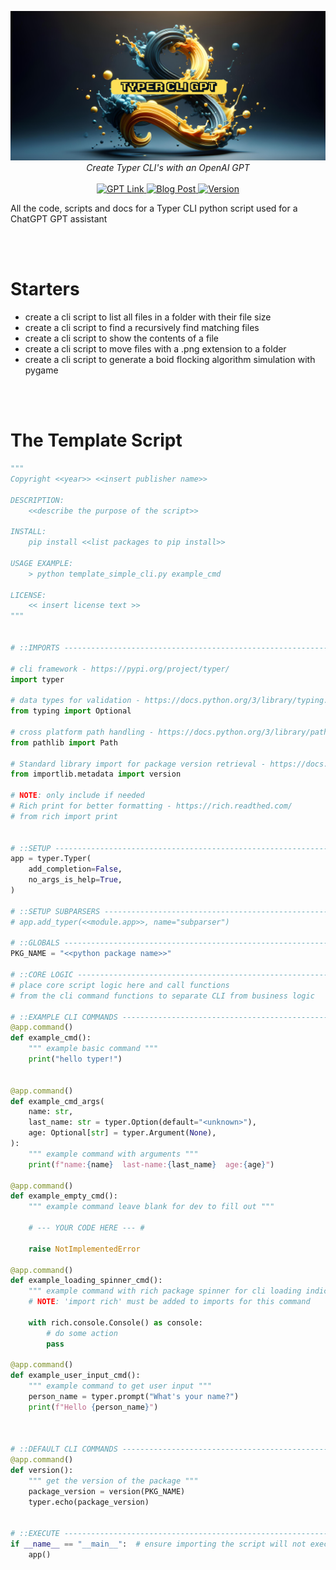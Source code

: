 <p align="center">
    <img src="./typer_cli_gpt_banner.jpg" />
    <br />
    <i>
    Create Typer CLI's with an OpenAI GPT
    </i>
    <br />
    <br />
    <a href="https://robbyboney.notion.site/">
        <img
            src="https://img.shields.io/badge/GPT-black?color=black&style=for-the-badge&logo=OpenAI"
            alt="GPT Link"
        />
    </a>
    <a href="https://medium.com/@robbyb_77782">
        <img
            src="https://img.shields.io/badge/Blog Post-black?color=black&style=for-the-badge&logo=Medium"
            alt="Blog Post"
        />
    </a>
    <a href="https://medium.com/@robbyb_77782">
        <img
            src="https://img.shields.io/badge/v1.0.0-black?color=white&style=for-the-badge"
            alt="Version"
        />
    </a>
</p>



All the code, scripts and docs for a Typer CLI python script used for a ChatGPT GPT assistant

<br>
<br>


# Starters

- create a cli script to list all files in a folder with their file size
- create a cli script to find a recursively find matching files 
- create a cli script to show the contents of a file
- create a cli script to move files with a .png extension to a folder
- create a cli script to generate a boid flocking algorithm simulation with pygame

<br>
<br>

# The Template Script
```python
"""
Copyright <<year>> <<insert publisher name>>

DESCRIPTION:
    <<describe the purpose of the script>>

INSTALL:
    pip install <<list packages to pip install>>

USAGE EXAMPLE:
    > python template_simple_cli.py example_cmd

LICENSE:
    << insert license text >>
"""


# ::IMPORTS ------------------------------------------------------------------------ #

# cli framework - https://pypi.org/project/typer/
import typer

# data types for validation - https://docs.python.org/3/library/typing.html
from typing import Optional

# cross platform path handling - https://docs.python.org/3/library/pathlib.html
from pathlib import Path

# Standard library import for package version retrieval - https://docs.python.org/3/library/importlib.metadata.html
from importlib.metadata import version

# NOTE: only include if needed
# Rich print for better formatting - https://rich.readthed.com/
# from rich import print


# ::SETUP -------------------------------------------------------------------------- #
app = typer.Typer(
    add_completion=False, 
    no_args_is_help=True,
)

# ::SETUP SUBPARSERS --------------------------------------------------------------- #
# app.add_typer(<<module.app>>, name="subparser")

# ::GLOBALS --------------------------------------------------------------------- #
PKG_NAME = "<<python package name>>"

# ::CORE LOGIC --------------------------------------------------------------------- #
# place core script logic here and call functions
# from the cli command functions to separate CLI from business logic

# ::EXAMPLE CLI COMMANDS ---------------------------------------------------------------------------- #
@app.command()
def example_cmd():
    """ example basic command """
    print("hello typer!")


@app.command()
def example_cmd_args(
    name: str,
    last_name: str = typer.Option(default="<unknown>"),
    age: Optional[str] = typer.Argument(None),
):
    """ example command with arguments """
    print(f"name:{name}  last-name:{last_name}  age:{age}")

@app.command()
def example_empty_cmd():
    """ example command leave blank for dev to fill out """
    
    # --- YOUR CODE HERE --- #

    raise NotImplementedError

@app.command()
def example_loading_spinner_cmd():
    """ example command with rich package spinner for cli loading indicator """
    # NOTE: 'import rich' must be added to imports for this command
    
    with rich.console.Console() as console:
        # do some action
        pass

@app.command()
def example_user_input_cmd():
    """ example command to get user input """
    person_name = typer.prompt("What's your name?")
    print(f"Hello {person_name}")



# ::DEFAULT CLI COMMANDS ---------------------------------------------------------------------------- #
@app.command()
def version():
    """ get the version of the package """
    package_version = version(PKG_NAME)
    typer.echo(package_version)


# ::EXECUTE ------------------------------------------------------------------------ #
if __name__ == "__main__":  # ensure importing the script will not execute
    app()
```